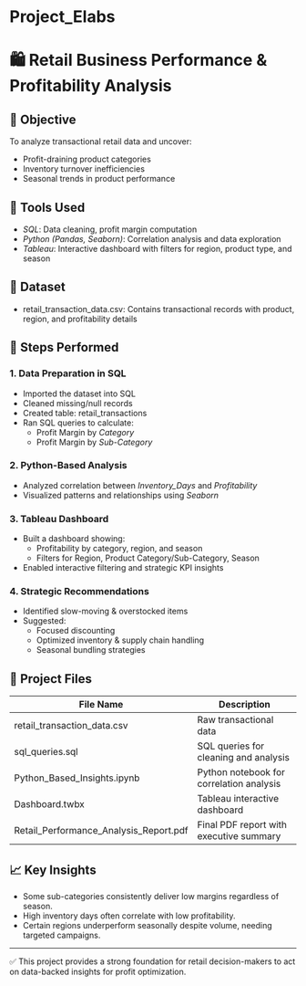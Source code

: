 # Project_Elabs

# 🛍 Retail Business Performance & Profitability Analysis

## 📌 Objective
To analyze transactional retail data and uncover:
- Profit-draining product categories
- Inventory turnover inefficiencies
- Seasonal trends in product performance

## 🧰 Tools Used
- *SQL*: Data cleaning, profit margin computation
- *Python (Pandas, Seaborn)*: Correlation analysis and data exploration
- *Tableau*: Interactive dashboard with filters for region, product type, and season

## 📂 Dataset
- retail_transaction_data.csv: Contains transactional records with product, region, and profitability details

## 🧪 Steps Performed

### 1. Data Preparation in SQL
- Imported the dataset into SQL
- Cleaned missing/null records  
- Created table: retail_transactions
- Ran SQL queries to calculate:
  - Profit Margin by *Category*
  - Profit Margin by *Sub-Category*

### 2. Python-Based Analysis
- Analyzed correlation between *Inventory_Days* and *Profitability*
- Visualized patterns and relationships using *Seaborn*

### 3. Tableau Dashboard
- Built a dashboard showing:
  - Profitability by category, region, and season
  - Filters for Region, Product Category/Sub-Category, Season
- Enabled interactive filtering and strategic KPI insights

### 4. Strategic Recommendations
- Identified slow-moving & overstocked items
- Suggested:
  - Focused discounting
  - Optimized inventory & supply chain handling
  - Seasonal bundling strategies

## 📁 Project Files

| File Name                                  | Description                                   |
|--------------------------------------------|-----------------------------------------------|
| retail_transaction_data.csv              | Raw transactional data                        |
| sql_queries.sql                          | SQL queries for cleaning and analysis         |
| Python_Based_Insights.ipynb              | Python notebook for correlation analysis      |
| Dashboard.twbx                           | Tableau interactive dashboard                 |
| Retail_Performance_Analysis_Report.pdf   | Final PDF report with executive summary       |

## 📈 Key Insights
- Some sub-categories consistently deliver low margins regardless of season.
- High inventory days often correlate with low profitability.
- Certain regions underperform seasonally despite volume, needing targeted campaigns.

---

✅ This project provides a strong foundation for retail decision-makers to act on data-backed insights for profit optimization.
